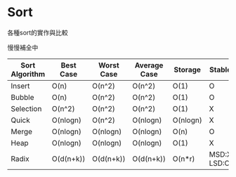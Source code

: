 # Sort
各種sort的實作與比較

慢慢補全中

|Sort Algorithm|Best Case|Worst Case|Average Case|Storage |Stable|Compare based|
|--------------|---------|----------|------------|--------|------|-------------|
|Insert        |O(n)     |O(n^2)    |O(n^2)      |O(1)    |O     |O            |
|Bubble        |O(n)     |O(n^2)    |O(n^2)      |O(1)    |O     |O            |
|Selection     |O(n^2)   |O(n^2)    |O(n^2)      |O(1)    |X     |O            |
|Quick         |O(nlogn) |O(n^2)    |O(nlogn)    |O(nlogn)|X     |O            |
|Merge         |O(nlogn) |O(nlogn)  |O(nlogn)    |O(n)    |O     |O            |
|Heap          |O(nlogn) |O(nlogn)  |O(nlogn)    |O(1)    |X     |O            |
|Radix         |O(d(n+k))|O(d(n+k)) |O(d(n+k))   |O(n*r)  |MSD:X LSD:O|X       |

